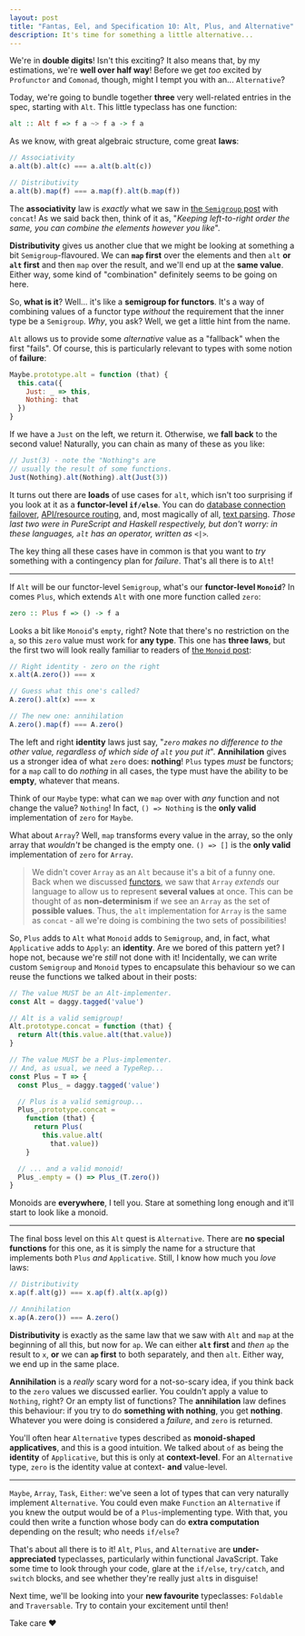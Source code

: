 ```yaml
---
layout: post
title: "Fantas, Eel, and Specification 10: Alt, Plus, and Alternative"
description: It's time for something a little alternative...
---
```


We're in **double digits**! Isn't this exciting? It also means that, by my estimations, we're **well over half way**! Before we get _too_ excited by `Profunctor` and `Comonad`, though, might I tempt you with an... `Alternative`?

Today, we're going to bundle together **three** very well-related entries in the spec, starting with `Alt`. This little typeclass has one function:

```haskell
alt :: Alt f => f a ~> f a -> f a
```

As we know, with great algebraic structure, come great **laws**:

```javascript
// Associativity
a.alt(b).alt(c) === a.alt(b.alt(c))

// Distributivity
a.alt(b).map(f) === a.map(f).alt(b.map(f))
```

The **associativity** law is _exactly_ what we saw in [the `Semigroup` post](/2017/03/13/fantas-eel-and-specification-4/) with `concat`! As we said back then, think of it as, "_Keeping left-to-right order the same, you can combine the elements however you like_".

**Distributivity** gives us another clue that we might be looking at something a bit `Semigroup`-flavoured. We can **`map` first** over the elements and then `alt` **or** **`alt` first** and then `map` over the result, and we'll end up at the **same value**. Either way, some kind of "combination" definitely seems to be going on here.

So, **what is it**? Well... it's like a **semigroup for functors**. It's a way of combining values of a functor type _without_ the requirement that the inner type be a `Semigroup`. _Why_, you ask? Well, we get a little hint from the name.

`Alt` allows us to provide some _alternative_ value as a "fallback" when the first "fails". Of course, this is particularly relevant to types with some notion of **failure**:

```javascript
Maybe.prototype.alt = function (that) {
  this.cata({
    Just: _ => this,
    Nothing: that
  })
}
```

If we have a `Just` on the left, we return it. Otherwise, we **fall back** to the second value! Naturally, you can chain as many of these as you like:

```javascript
// Just(3) - note the "Nothing"s are
// usually the result of some functions.
Just(Nothing).alt(Nothing).alt(Just(3))
```

It turns out there are **loads** of use cases for `alt`, which isn't too surprising if you look at it as a **functor-level `if/else`**. You can do [database connection failover](https://gist.github.com/i-am-tom/9651cd1e95443c4cbf3953429e988b07), [API/resource routing](https://github.com/slamdata/purescript-routing/blame/master/GUIDE.md#L96-L102), and, most magically of all, [text parsing](https://github.com/purescript/purescript/blob/master/src/Language/PureScript/Parser/Declarations.hs#L161-L169). _Those last two were in PureScript and Haskell respectively, but don't worry: in these languages, `alt` has an operator, written as `<|>`._

The key thing all these cases have in common is that you want to _try_ something with a contingency plan for _failure_. That's all there is to `Alt`!

---

If `Alt` will be our functor-level `Semigroup`, what's our **functor-level `Monoid`**? In comes `Plus`, which extends `Alt` with one more function called `zero`:

```haskell
zero :: Plus f => () -> f a
```

Looks a bit like `Monoid`'s `empty`, right? Note that there's no restriction on the `a`, so this `zero` value must work for **any type**. This one has **three laws**, but the first two will look really familiar to readers of [the `Monoid` post](/2017/03/21/fantas-eel-and-specification-5/):

```javascript
// Right identity - zero on the right
x.alt(A.zero()) === x

// Guess what this one's called?
A.zero().alt(x) === x

// The new one: annihilation
A.zero().map(f) === A.zero()
```

The left and right **identity** laws just say, "_`zero` makes no difference to the other value, regardless of which side of `alt` you put it_". **Annihilation** gives us a stronger idea of what `zero` does: **nothing**! `Plus` types _must_ be functors; for a `map` call to do _nothing_ in all cases, the type must have the ability to be **empty**, whatever that means.

Think of our `Maybe` type: what can we `map` over with _any_ function and not change the value? `Nothing`! In fact, `() => Nothing` is the **only valid** implementation of `zero` for `Maybe`.

What about `Array`? Well, `map` transforms every value in the array, so the only array that _wouldn't_ be changed is the empty one. `() => []` is the **only valid** implementation of `zero` for `Array`.

> We didn't cover `Array` as an `Alt` because it's a bit of a funny one. Back when we discussed [functors](/2017/03/27/fantas-eel-and-specification-6/), we saw that `Array` _extends_ our language to allow us to represent **several values** at once. This can be thought of as **non-determinism** if we see an `Array` as the set of **possible values**. Thus, the `alt` implementation for `Array` is the same as `concat` - all we're doing is combining the two sets of possibilities!

So, `Plus` adds to `Alt` what `Monoid` adds to `Semigroup`, and, in fact, what `Applicative` adds to `Apply`: an **identity**. Are we bored of this pattern yet? I hope not, because we're _still_ not done with it! Incidentally, we can write custom `Semigroup` and `Monoid` types to encapsulate this behaviour so we can reuse the functions we talked about in their posts:

```javascript
// The value MUST be an Alt-implementer.
const Alt = daggy.tagged('value')

// Alt is a valid semigroup!
Alt.prototype.concat = function (that) {
  return Alt(this.value.alt(that.value))
}

// The value MUST be a Plus-implementer.
// And, as usual, we need a TypeRep...
const Plus = T => {
  const Plus_ = daggy.tagged('value')

  // Plus is a valid semigroup...
  Plus_.prototype.concat =
    function (that) {
      return Plus(
        this.value.alt(
          that.value))
    }

  // ... and a valid monoid!
  Plus_.empty = () => Plus_(T.zero())
}
```

Monoids are **everywhere**, I tell you. Stare at something long enough and it'll start to look like a monoid.

---

The final boss level on this `Alt` quest is `Alternative`. There are **no special functions** for this one, as it is simply the name for a structure that implements both `Plus` _and_ `Applicative`. Still, I know how much you _love_ laws:

```javascript
// Distributivity
x.ap(f.alt(g)) === x.ap(f).alt(x.ap(g))

// Annihilation
x.ap(A.zero()) === A.zero()
```

**Distributivity** is exactly as the same law that we saw with `Alt` and `map` at the beginning of all this, but now for `ap`. We can either **`alt` first** and _then_ `ap` the result to `x`, **or** we can **`ap` first** to both separately, and then `alt`. Either way, we end up in the same place.

**Annihilation** is a _really_ scary word for a not-so-scary idea, if you think back to the `zero` values we discussed earlier. You couldn't apply a value to `Nothing`, right? Or an empty list of functions? The **annihilation** law defines this behaviour: if you try to do **something with nothing**, you get **nothing**. Whatever you were doing is considered a _failure_, and `zero` is returned.

You'll often hear `Alternative` types described as **monoid-shaped applicatives**, and this is a good intuition. We talked about `of` as being the **identity** of `Applicative`, but this is only at **context-level**. For an `Alternative` type, `zero` is the identity value at context- **and** value-level.

---

`Maybe`, `Array`, `Task`, `Either`: we've seen a lot of types that can very naturally implement `Alternative`. You could even make `Function` an `Alternative` if you knew the output would be of a `Plus`-implementing type. With that, you could then write a function whose body can do **extra computation** depending on the result; who needs `if/else`?

That's about all there is to it! `Alt`, `Plus`, and `Alternative` are **under-appreciated** typeclasses, particularly within functional JavaScript. Take some time to look through your code, glare at the `if/else`, `try/catch`, and `switch` blocks, and see whether they're really just `alt`s in disguise!

Next time, we'll be looking into your **new favourite** typeclasses: `Foldable` and `Traversable`. Try to contain your excitement until then!

Take care &hearts;
